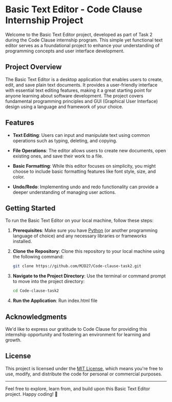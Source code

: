 # Basic Text Editor - Code Clause Internship Project

Welcome to the Basic Text Editor project, developed as part of Task 2 during the Code Clause internship program. This simple yet functional text editor serves as a foundational project to enhance your understanding of programming concepts and user interface development. 

## Project Overview

The Basic Text Editor is a desktop application that enables users to create, edit, and save plain text documents. It provides a user-friendly interface with essential text editing features, making it a great starting point for anyone learning about software development. The project covers fundamental programming principles and GUI (Graphical User Interface) design using a language and framework of your choice.

## Features

- **Text Editing**: Users can input and manipulate text using common operations such as typing, deleting, and copying.

- **File Operations**: The editor allows users to create new documents, open existing ones, and save their work to a file.

- **Basic Formatting**: While this editor focuses on simplicity, you might choose to include basic formatting features like font style, size, and color.

- **Undo/Redo**: Implementing undo and redo functionality can provide a deeper understanding of managing user actions.

## Getting Started

To run the Basic Text Editor on your local machine, follow these steps:

1. **Prerequisites**: Make sure you have [Python](https://www.python.org/) (or another programming language of choice) and any necessary libraries or frameworks installed.

2. **Clone the Repository**: Clone this repository to your local machine using the following command:

   ```bash
   git clone https://github.com/MJD27/Code-clause-task2.git
   ```

3. **Navigate to the Project Directory**: Use the terminal or command prompt to move into the project directory:

   ```bash
   cd Code-clause-task2
   ```

4. **Run the Application**: Run index.html file

## Acknowledgments

We'd like to express our gratitude to Code Clause for providing this internship opportunity and fostering an environment for learning and growth.

## License

This project is licensed under the [MIT License](LICENSE), which means you're free to use, modify, and distribute the code for personal or commercial purposes.

---

Feel free to explore, learn from, and build upon this Basic Text Editor project. Happy coding! 🚀
